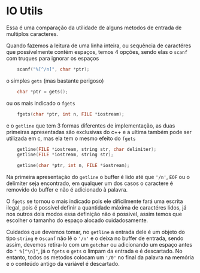 # IO Utils
Essa é uma comparação da utilidade de alguns metodos de entrada de multiplos caracteres.

Quando fazemos a leitura de uma linha inteira, ou sequência de caractéres que possívelmente contém espaços, temos 4 opções, sendo elas o `scanf` com truques para ignorar os espaços

```c++
    scanf("%[^/n]", char *ptr);
```

o simples `gets` (mas bastante perigoso)

```c++
    char *ptr = gets();
```

ou os mais indicado o `fgets`

```c++
    fgets(char *ptr, int n, FILE *iostream);
```
e o `getline` que tem 3 formas diferentes de implementação, as duas primeiras apresentadas são exclusivas do c++ e a ultima também pode ser utilizada em c, mas ela tem o mesmo efeito do `fgets`

```c++
    getline(FILE *iostream, string str, char delimiter);
    getline(FILE *iostream, string str);

    getline(char *ptr, int n, FILE *iostream);
```
Na primeira apresentação do `getline` o buffer é lido até que `'/n'`, `EOF` ou  o delimiter seja encontrado, em qualquer um dos casos o caractere é removido do buffer e não é adicionado à palavra.

O `fgets` se tornou o mais indicado pois ele dificilmente fará uma escrita ilegal, pois é possível definir a quantidade máxima de caractéres lidos, já nos outros dois modos essa definição não é possivel, assim temos que escolher o tamanho do espaço alocado cuidadosamente.

Cuidados que devemos tomar, no `getline` a entrada dele é um objeto do tipo `string` e o`scanf` não lê o `'/n'` e o deixa no buffer de entrada, sendo assim, devemos retira-lo com um `getchar` ou adicionando um espaço antes do `" %[^\n]"`, já o `fgets` e `gets` o limpam da entrada e é descartado. No entanto, todos os metodos colocam um `'/0'` no final da palavra na memória e o conteúdo antigo da variável é descartado.
